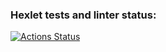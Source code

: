 ### Hexlet tests and linter status:
[![Actions Status](https://github.com/MoloKate/java-project-78/workflows/hexlet-check/badge.svg)](https://github.com/MoloKate/java-project-78/actions)
